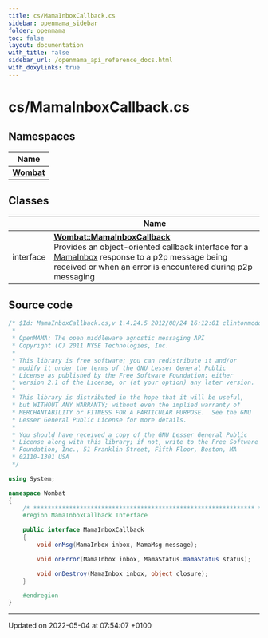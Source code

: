 ```yaml
---
title: cs/MamaInboxCallback.cs
sidebar: openmama_sidebar
folder: openmama
toc: false
layout: documentation
with_title: false
sidebar_url: /openmama_api_reference_docs.html
with_doxylinks: true
---
```


# cs/MamaInboxCallback.cs



## Namespaces

| Name           |
| -------------- |
| **[Wombat](namespaceWombat.html)**  |

## Classes

|                | Name           |
| -------------- | -------------- |
| interface | **[Wombat::MamaInboxCallback](interfaceWombat_1_1MamaInboxCallback.html)** <br>Provides an object-oriented callback interface for a [MamaInbox](classWombat_1_1MamaInbox.html) response to a p2p message being received or when an error is encountered during p2p messaging  |




## Source code

```csharp
/* $Id: MamaInboxCallback.cs,v 1.4.24.5 2012/08/24 16:12:01 clintonmcdowell Exp $
 *
 * OpenMAMA: The open middleware agnostic messaging API
 * Copyright (C) 2011 NYSE Technologies, Inc.
 *
 * This library is free software; you can redistribute it and/or
 * modify it under the terms of the GNU Lesser General Public
 * License as published by the Free Software Foundation; either
 * version 2.1 of the License, or (at your option) any later version.
 *
 * This library is distributed in the hope that it will be useful,
 * but WITHOUT ANY WARRANTY; without even the implied warranty of
 * MERCHANTABILITY or FITNESS FOR A PARTICULAR PURPOSE.  See the GNU
 * Lesser General Public License for more details.
 *
 * You should have received a copy of the GNU Lesser General Public
 * License along with this library; if not, write to the Free Software
 * Foundation, Inc., 51 Franklin Street, Fifth Floor, Boston, MA
 * 02110-1301 USA
 */

using System;

namespace Wombat
{
    /* ************************************************************** */
    #region MamaInboxCallback Interface

    public interface MamaInboxCallback
    {
        void onMsg(MamaInbox inbox, MamaMsg message);

        void onError(MamaInbox inbox, MamaStatus.mamaStatus status);

        void onDestroy(MamaInbox inbox, object closure);
    }

    #endregion
}
```


-------------------------------

Updated on 2022-05-04 at 07:54:07 +0100
